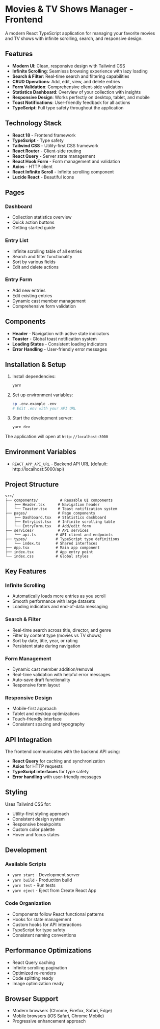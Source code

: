 # Movies & TV Shows Manager - Frontend

A modern React TypeScript application for managing your favorite movies and TV shows with infinite scrolling, search, and responsive design.

## Features

- **Modern UI**: Clean, responsive design with Tailwind CSS
- **Infinite Scrolling**: Seamless browsing experience with lazy loading
- **Search & Filter**: Real-time search and filtering capabilities
- **CRUD Operations**: Add, edit, view, and delete entries
- **Form Validation**: Comprehensive client-side validation
- **Statistics Dashboard**: Overview of your collection with insights
- **Responsive Design**: Works perfectly on desktop, tablet, and mobile
- **Toast Notifications**: User-friendly feedback for all actions
- **TypeScript**: Full type safety throughout the application

## Technology Stack

- **React 18** - Frontend framework
- **TypeScript** - Type safety
- **Tailwind CSS** - Utility-first CSS framework
- **React Router** - Client-side routing
- **React Query** - Server state management
- **React Hook Form** - Form management and validation
- **Axios** - HTTP client
- **React Infinite Scroll** - Infinite scrolling component
- **Lucide React** - Beautiful icons

## Pages

### Dashboard
- Collection statistics overview
- Quick action buttons
- Getting started guide

### Entry List
- Infinite scrolling table of all entries
- Search and filter functionality
- Sort by various fields
- Edit and delete actions

### Entry Form
- Add new entries
- Edit existing entries
- Dynamic cast member management
- Comprehensive form validation

## Components

- **Header** - Navigation with active state indicators
- **Toaster** - Global toast notification system
- **Loading States** - Consistent loading indicators
- **Error Handling** - User-friendly error messages

## Installation & Setup

1. Install dependencies:
   ```bash
   yarn
   ```

2. Set up environment variables:
   ```bash
   cp .env.example .env
   # Edit .env with your API URL
   ```

3. Start the development server:
   ```bash
   yarn dev
   ```

The application will open at `http://localhost:3000`

## Environment Variables

- `REACT_APP_API_URL` - Backend API URL (default: http://localhost:5000/api)

## Project Structure

```
src/
├── components/          # Reusable UI components
│   ├── Header.tsx      # Navigation header
│   └── Toaster.tsx     # Toast notification system
├── pages/              # Page components
│   ├── Dashboard.tsx   # Statistics dashboard
│   ├── EntryList.tsx   # Infinite scrolling table
│   └── EntryForm.tsx   # Add/edit form
├── services/           # API services
│   └── api.ts         # API client and endpoints
├── types/             # TypeScript type definitions
│   └── index.ts       # Shared interfaces
├── App.tsx            # Main app component
├── index.tsx          # App entry point
└── index.css          # Global styles
```

## Key Features

### Infinite Scrolling
- Automatically loads more entries as you scroll
- Smooth performance with large datasets
- Loading indicators and end-of-data messaging

### Search & Filter
- Real-time search across title, director, and genre
- Filter by content type (movies vs TV shows)
- Sort by date, title, year, or rating
- Persistent state during navigation

### Form Management
- Dynamic cast member addition/removal
- Real-time validation with helpful error messages
- Auto-save draft functionality
- Responsive form layout

### Responsive Design
- Mobile-first approach
- Tablet and desktop optimizations
- Touch-friendly interface
- Consistent spacing and typography

## API Integration

The frontend communicates with the backend API using:
- **React Query** for caching and synchronization
- **Axios** for HTTP requests
- **TypeScript interfaces** for type safety
- **Error handling** with user-friendly messages

## Styling

Uses Tailwind CSS for:
- Utility-first styling approach
- Consistent design system
- Responsive breakpoints
- Custom color palette
- Hover and focus states

## Development

### Available Scripts

- `yarn start` - Development server
- `yarn build` - Production build
- `yarn test` - Run tests
- `yarn eject` - Eject from Create React App

### Code Organization

- Components follow React functional patterns
- Hooks for state management
- Custom hooks for API interactions
- TypeScript for type safety
- Consistent naming conventions

## Performance Optimizations

- React Query caching
- Infinite scrolling pagination
- Optimized re-renders
- Code splitting ready
- Image optimization ready

## Browser Support

- Modern browsers (Chrome, Firefox, Safari, Edge)
- Mobile browsers (iOS Safari, Chrome Mobile)
- Progressive enhancement approach
